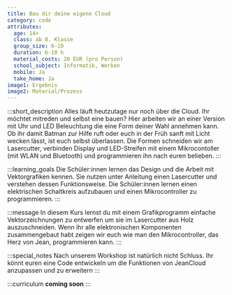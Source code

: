 ```yaml
---
title: Bau dir deine eigene Cloud
category: code
attributes:
  age: 14+
  class: ab 8. Klasse
  group_size: 6-10
  duration: 6-10 h  
  material_costs: 20 EUR (pro Person)
  school_subject: Informatik, Werken
  mobile: Ja
  take_home: Ja
image1: Ergebnis
image2: Material/Prozess
---
```

:::short_description
Alles läuft heutzutage nur noch über die Cloud. Ihr möchtet mitreden und selbst eine bauen? Hier arbeiten wir an einer Version mit Uhr und LED Beleuchtung die eine Form deiner Wahl annehmen kann. Ob ihr damit Batman zur Hilfe ruft oder euch in der Früh sanft mit Licht wecken lässt, ist euch selbst überlassen. Die Formen schneiden wir am Lasercutter, verbinden Display und LED-Streifen mit einem Mikrocontoller (mit WLAN und Bluetooth) und programmieren ihn nach euren belieben.
:::

:::learning_goals
Die Schüler:innen lernen das Design und die Arbeit mit Vektorgrafiken kennen. Sie nutzen unter Anleitung einen Lasercutter und verstehen dessen Funktionsweise. Die Schüler:innen lernen einen elektrischen Schaltkreis aufzubauen und einen Mikrocontroller zu programmieren.
:::

:::message
In diesem Kurs lernst du mit einem Grafikprogramm einfache Vektorzeichnungen zu entwerfen um sie im Lasercutter aus Holz auszuschneiden. Wenn ihr alle elektronischen Komponenten zusammengebaut habt zeigen wir euch wie man den Mikrocontroller, das Herz von Jean, programmieren kann.
:::

:::special_notes
Nach unserem Workshop ist natürlich nicht Schluss. Ihr könnt euren eine Code entwickeln um die Funktionen von JeanCloud anzupassen und zu erweitern
:::

:::curriculum
**coming soon**
:::
